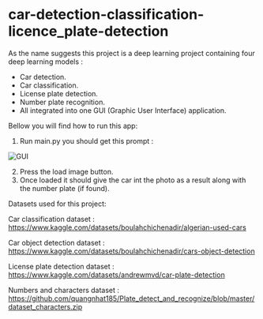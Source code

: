 # car-detection-classification-licence_plate-detection

As the name suggests this project is a deep learning project containing four deep learning models :

- Car detection.
- Car classification.
- License plate detection.
- Number plate recognition.
- All integrated into one GUI (Graphic User Interface) application.

Bellow you will find how to run this app:

1. Run main.py you should get this prompt :

![GUI](https://user-images.githubusercontent.com/95067549/167307089-a1878937-ecd1-434a-bc8d-06e738e0b0e9.PNG)

2. Press the load image button.
3. Once loaded it should give the car int the photo as a result along with the number plate (if found).



Datasets used for this project:

Car classification dataset : https://www.kaggle.com/datasets/boulahchichenadir/algerian-used-cars

Car object detection dataset : https://www.kaggle.com/datasets/boulahchichenadir/cars-object-detection

License plate detection dataset : https://www.kaggle.com/datasets/andrewmvd/car-plate-detection

Numbers and characters dataset : https://github.com/quangnhat185/Plate_detect_and_recognize/blob/master/dataset_characters.zip
